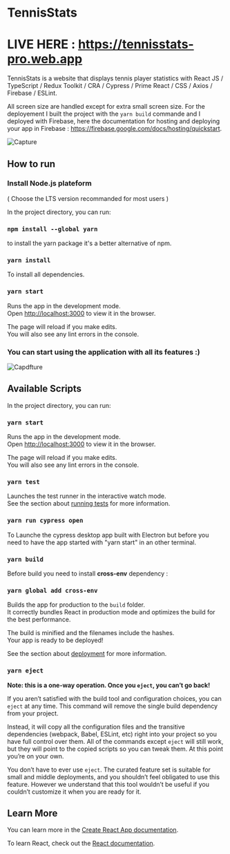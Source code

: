# TennisStats

# LIVE HERE : https://tennisstats-pro.web.app

TennisStats is a website that displays tennis player statistics with React JS / TypeScript / Redux Toolkit / CRA / Cypress / Prime React / CSS / Axios / Firebase / ESLint.

All screen size are handled except for extra small screen size.
For the deployement I built the project with the `yarn build` commande and I deployed with Firebase, here the documentation for hosting and deploying your app in Firebase : https://firebase.google.com/docs/hosting/quickstart.

![Capture](https://user-images.githubusercontent.com/52780772/160375617-231ebb8a-ab4f-451d-8e56-2936f29295d9.PNG)

## How to run

### Install Node.js plateform

( Choose the LTS version recommanded for most users )

In the project directory, you can run:

### `npm install --global yarn`

to install the yarn package it's a better alternative of npm.

### `yarn install`

To install all dependencies.

### `yarn start`

Runs the app in the development mode.\
Open [http://localhost:3000](http://localhost:3000) to view it in the browser.

The page will reload if you make edits.\
You will also see any lint errors in the console.

### You can start using the application with all its features :)

![Capdfture](https://user-images.githubusercontent.com/52780772/160376469-f774ca86-f6ad-4575-8ede-b41942a49b20.PNG)

## Available Scripts

In the project directory, you can run:

### `yarn start`

Runs the app in the development mode.\
Open [http://localhost:3000](http://localhost:3000) to view it in the browser.

The page will reload if you make edits.\
You will also see any lint errors in the console.

### `yarn test`

Launches the test runner in the interactive watch mode.\
See the section about [running tests](https://facebook.github.io/create-react-app/docs/running-tests) for more information.

### `yarn run cypress open`

To Launche the cypress desktop app built with Electron but before you need to have the app started with "yarn start" in an other terminal.

### `yarn build`

Before build you need to install **cross-env** dependency : 

### `yarn global add cross-env`

Builds the app for production to the `build` folder.\
It correctly bundles React in production mode and optimizes the build for the best performance.

The build is minified and the filenames include the hashes.\
Your app is ready to be deployed!

See the section about [deployment](https://facebook.github.io/create-react-app/docs/deployment) for more information.

### `yarn eject`

**Note: this is a one-way operation. Once you `eject`, you can’t go back!**

If you aren’t satisfied with the build tool and configuration choices, you can `eject` at any time. This command will remove the single build dependency from your project.

Instead, it will copy all the configuration files and the transitive dependencies (webpack, Babel, ESLint, etc) right into your project so you have full control over them. All of the commands except `eject` will still work, but they will point to the copied scripts so you can tweak them. At this point you’re on your own.

You don’t have to ever use `eject`. The curated feature set is suitable for small and middle deployments, and you shouldn’t feel obligated to use this feature. However we understand that this tool wouldn’t be useful if you couldn’t customize it when you are ready for it.

## Learn More

You can learn more in the [Create React App documentation](https://facebook.github.io/create-react-app/docs/getting-started).

To learn React, check out the [React documentation](https://reactjs.org/).
